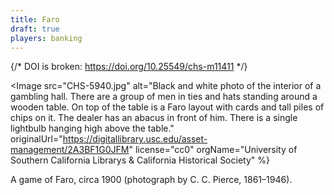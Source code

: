 ```yaml
---
title: Faro
draft: true
players: banking
---
```



{/* DOI is broken: https://doi.org/10.25549/chs-m11411 */}

<Image
src="CHS-5940.jpg" 
alt="Black and white photo of the interior of a gambling hall. There are a group of men in ties and hats standing around a wooden table. On top of the table is a Faro layout with cards and tall piles of chips on it. The dealer has an abacus in front of him. There is a single lightbulb hanging high above the table."
originalUrl="https://digitallibrary.usc.edu/asset-management/2A3BF1G0JFM"
license="cc0"
orgName="University of Southern California Librarys & California Historical Society"
%}

A game of Faro, circa 1900 (photograph by C. C. Pierce, 1861–1946).

</Image>
